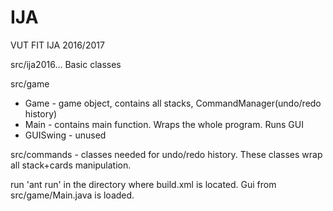 # IJA
VUT FIT IJA 2016/2017

src/ija2016... Basic classes

src/game
- Game - game object, contains all stacks, CommandManager(undo/redo history)
- Main - contains main function. Wraps the whole program. Runs GUI
- GUISwing - unused

src/commands - classes needed for undo/redo history. These classes wrap all stack+cards manipulation.


run 'ant run' in the directory where build.xml is located. Gui from src/game/Main.java is loaded.
